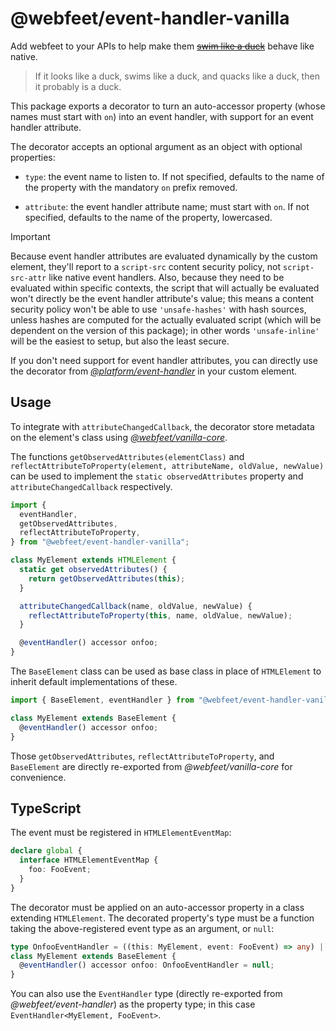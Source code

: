 # @webfeet/event-handler-vanilla

Add webfeet to your APIs to help make them [~~swim like a duck~~](https://en.wikipedia.org/wiki/Duck_test) behave like native.

> If it looks like a duck, swims like a duck, and quacks like a duck, then it probably is a duck.

This package exports a decorator to turn an auto-accessor property (whose names must start with `on`) into an event handler, with support for an event handler attribute.

The decorator accepts an optional argument as an object with optional properties:

- `type`: the event name to listen to. If not specified, defaults to the name of the property with the mandatory `on` prefix removed.

- `attribute`: the event handler attribute name; must start with `on`. If not specified, defaults to the name of the property, lowercased.

> [!IMPORTANT]
> Because event handler attributes are evaluated dynamically by the custom element, they'll report to a `script-src` content security policy, not `script-src-attr` like native event handlers.
> Also, because they need to be evaluated within specific contexts, the script that will actually be evaluated won't directly be the event handler attribute's value;
> this means a content security policy won't be able to use `'unsafe-hashes'` with hash sources, unless hashes are computed for the actually evaluated script (which will be dependent on the version of this package);
> in other words `'unsafe-inline'` will be the easiest to setup, but also the least secure.
>
> If you don't need support for event handler attributes, you can directly use the decorator from [_@platform/event-handler_](../core/README.md#decorator) in your custom element.

## Usage

To integrate with `attributeChangedCallback`, the decorator store metadata on the element's class using [_@webfeet/vanilla-core_](../../vanilla-core/README.md).

The functions `getObservedAttributes(elementClass)` and `reflectAttributeToProperty(element, attributeName, oldValue, newValue)`
can be used to implement the `static observedAttributes` property and `attributeChangedCallback` respectively.

```js
import {
  eventHandler,
  getObservedAttributes,
  reflectAttributeToProperty,
} from "@webfeet/event-handler-vanilla";

class MyElement extends HTMLElement {
  static get observedAttributes() {
    return getObservedAttributes(this);
  }

  attributeChangedCallback(name, oldValue, newValue) {
    reflectAttributeToProperty(this, name, oldValue, newValue);
  }

  @eventHandler() accessor onfoo;
}
```

The `BaseElement` class can be used as base class in place of `HTMLElement` to inherit default implementations of these.

```js
import { BaseElement, eventHandler } from "@webfeet/event-handler-vanilla";

class MyElement extends BaseElement {
  @eventHandler() accessor onfoo;
}
```

Those `getObservedAttributes`, `reflectAttributeToProperty`, and `BaseElement` are directly re-exported from _@webfeet/vanilla-core_ for convenience.

## TypeScript

The event must be registered in `HTMLElementEventMap`:

```ts
declare global {
  interface HTMLElementEventMap {
    foo: FooEvent;
  }
}
```

The decorator must be applied on an auto-accessor property in a class extending `HTMLElement`.
The decorated property's type must be a function taking the above-registered event type as an argument, or `null`:

```ts
type OnfooEventHandler = ((this: MyElement, event: FooEvent) => any) | null;
class MyElement extends BaseElement {
  @eventHandler() accessor onfoo: OnfooEventHandler = null;
}
```

You can also use the `EventHandler` type (directly re-exported from _@webfeet/event-handler_) as the property type; in this case `EventHandler<MyElement, FooEvent>`.
